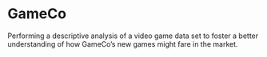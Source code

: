 # GameCo
Performing a descriptive analysis of a video game data set to foster a better understanding of how GameCo’s new games might fare in the market.
